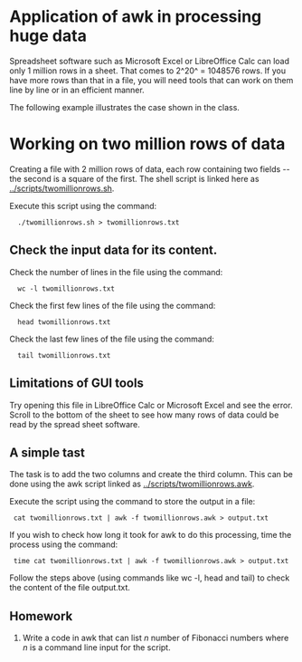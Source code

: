 # Application of awk in processing huge data

Spreadsheet software such as Microsoft Excel or LibreOffice Calc can
load only 1 million rows in a sheet. That comes to 2^20^ = 1048576 rows.
If you have more rows than that in a file, you will need tools that can
work on them line by line or in an efficient manner.

The following example illustrates the case shown in the class.

# Working on two million rows of data
Creating a file with 2 million rows of data, each row containing two fields -- the second is a square of the first. The shell script is linked here as [../scripts/twomillionrows.sh](twomillionrows.sh).

Execute this script using the command:

      ./twomillionrows.sh > twomillionrows.txt

## Check the input data for its content.

Check the number of lines in the file using the command:

      wc -l twomillionrows.txt

Check the first few lines of the file using the command:

      head twomillionrows.txt

Check the last few lines of the file using the command:

      tail twomillionrows.txt

## Limitations of GUI tools
Try opening this file in LibreOffice Calc or Microsoft Excel and see the error.  Scroll to the bottom of the sheet to see how many rows of data could be read by the spread sheet software.  

## A simple tast
The task is to add the two columns and create the third column. This can be done using the awk script linked as [../scripts/twomillionrows.awk](twomillionrows.awk).

Execute the script using the command to store the output in a file:

     cat twomillionrows.txt | awk -f twomillionrows.awk > output.txt

If you wish to check how long it took for awk to do this processing, time the process using the command:

     time cat twomillionrows.txt | awk -f twomillionrows.awk > output.txt

Follow the steps above (using commands like wc -l, head and tail) to check the content of the file output.txt.

## Homework

1. Write a code in awk that can list *n* number of Fibonacci numbers where *n* is a command line input for the script.

